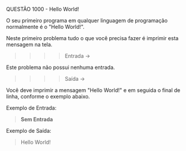 
QUESTÃO 1000 - Hello World!

O seu primeiro programa em qualquer linguagem de programação normalmente é o "Hello World!". 

Neste primeiro problema tudo o que você precisa fazer é imprimir esta mensagem na tela.

>>>>    Entrada ->

Este problema não possui nenhuma entrada.

>>>>    Saída ->

Você deve imprimir a mensagem "Hello World!" e em seguida o final de linha, conforme o exemplo abaixo.

Exemplo de Entrada: 
>  **Sem Entrada**

Exemplo de Saída:
> Hello World!
